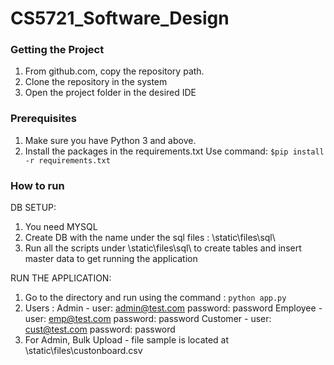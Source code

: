 # CS5721_Software_Design


### Getting the Project

1) From github.com, copy the repository path.
2) Clone the repository in the system
3) Open the project folder in the desired IDE

### Prerequisites

1) Make sure you have Python 3 and above.
2) Install the packages in the requirements.txt
   Use command: `$pip install -r requirements.txt`

### How to run

DB SETUP:
1. You need MYSQL
2. Create DB with the name under the sql files : \static\files\sql\
3. Run all the scripts under \static\files\sql\ to create tables and insert master data to get running the application

RUN THE APPLICATION:
1) Go to the directory and run using the command : `python app.py`
2) Users :  Admin - user: admin@test.com password: password
            Employee - user: emp@test.com password: password
            Customer - user: cust@test.com password: password
3) For Admin, Bulk Upload - file sample is located at \static\files\custonboard.csv
      


